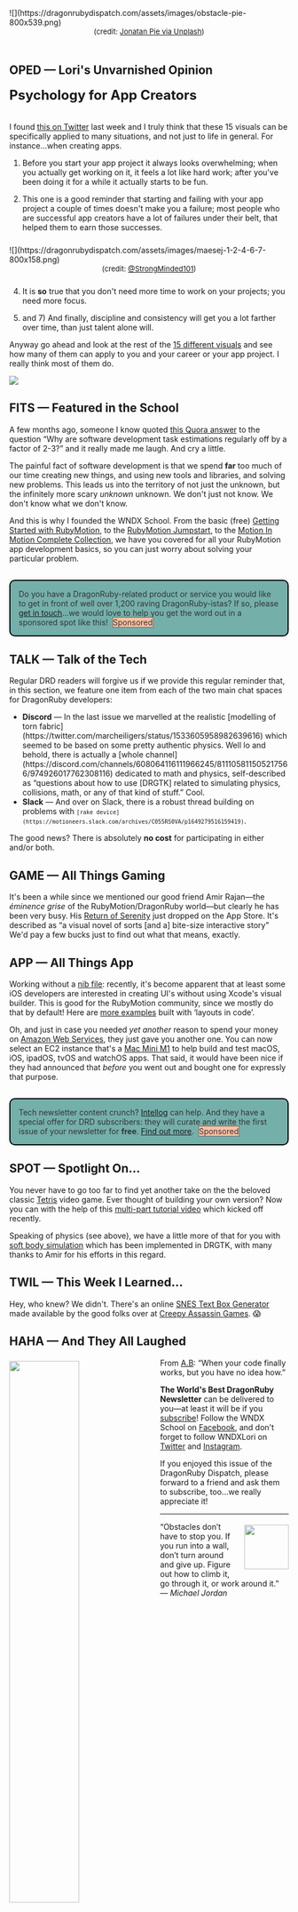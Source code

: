<div style="display:none;font-size:0;line-height:0;max-height:0;mso-hide:all">DRD111: Just when things look overwhelming, a little informal psychology for app creators.</div>

<div style="padding-bottom: 0px width: 800px; padding-top: 35px;">![](https://dragonrubydispatch.com/assets/images/obstacle-pie-800x539.png)</div>

<div style="font-size: small; text-align: center; padding-bottom: 20px;">(credit: <a href="https://unsplash.com/photos/hFU3FJfVycM">Jonatan Pie via Unplash</a>)</div>

## OPED &#8212; Lori's Unvarnished Opinion

<div style="font-size: x-large; text-align: left; padding-bottom: 20px;"><b>Psychology for App Creators</b></div>

I found [this on Twitter](https://twitter.com/strongminded101/status/1543567196034441216) last week and I truly think that these 15 visuals can be specifically applied to many situations, and not just to life in general. For instance...when creating apps.

1) Before you start your app project it always looks overwhelming; when you actually get working on it, it feels a lot like hard work; after you've been doing it for a while it actually starts to be fun.

2) This one is a good reminder that starting and failing with your app project a couple of times doesn't make you a failure; most people who are successful app creators have a lot of failures under their belt, that helped them to earn those successes.

<div style="padding-bottom: 0px width: 800px; padding-top: 10px;">![](https://dragonrubydispatch.com/assets/images/maesej-1-2-4-6-7-800x158.png)</div>

<div style="font-size: small; text-align: center; padding-bottom: 10px;">(credit: <a href="https://twitter.com/strongminded101/status/1543567196034441216">@StrongMinded101</a>)</div>

4) It is <b>so</b> true that you don't need more time to work on your projects; you need more focus.

6) and 7) And finally, discipline and consistency will get you a lot farther over time, than just talent alone will.

Anyway go ahead and look at the rest of the [15 different visuals](https://twitter.com/strongminded101/status/1543567196034441216) and see how many of them can apply to you and your career or your app project. I really think most of them do.

![](https://dragonrubydispatch.com/assets/images/lori-signature-transparent-800x138.png)

## FITS &#8212; Featured in the School

A few months ago, someone I know quoted [this Quora answer](https://www.quora.com/Why-are-software-development-task-estimations-regularly-off-by-a-factor-of-2-3) to the question &ldquo;Why are software development task estimations regularly off by a factor of 2-3?&rdquo;  and it really made me laugh. And cry a little.

The painful fact of software development is that we spend <b>far</b> too much of our time creating new things, and using new tools and libraries, and solving new problems. This leads us into the territory of not just the unknown, but the infinitely more scary <em>unknown</em> unknown. We don't just not know. We don't know what we don't know.

And this is why I founded the WNDX School. From the basic (free) [Getting Started with RubyMotion](https://wndx.school/p/getting-started-rubymotion), to the [RubyMotion Jumpstart](https://wndx.school/p/rubymotion-jumpstart-2), to the [Motion In Motion Complete Collection](https://wndx.school/), we have you covered for all your RubyMotion app development basics, so you can just worry about solving your particular problem.

<div style="background: #74AFAA; padding: 15px; border-style: solid; border-width: 2px; border-color: black; margin-bottom: 15px; border-radius: 10px;; margin-top: 30px;" ><span style="color: #333333;">Do you have a DragonRuby-related product or service you would like to get in front of well over 1,200 raving DragonRuby-istas? If so, please <a href="mailto:lori@wndx.com">get in touch</a>...we would love to help you get the word out in a sponsored spot like this!&nbsp;&nbsp;<span style="background-color: #FEBFA2; border-style: solid; border-width: 1px; border-color: #666666">Sponsored</span></span></div>

## TALK &#8212; Talk of the Tech

Regular DRD readers will forgive us if we provide this regular reminder that, in this section, we feature one item from each of the two main chat spaces for DragonRuby developers:

<ul>
	<li>
		<b>Discord</b> &mdash; In the last issue we marvelled at the realistic [modelling of torn fabric](https://twitter.com/marcheiligers/status/1533605958982639616) which seemed to be based on some pretty authentic physics. Well lo and behold, there is actually a [whole channel](https://discord.com/channels/608064116111966245/811105811505217566/974926017762308116) dedicated to  math and physics, self-described as &ldquo;questions about how to use [DRGTK] related to simulating physics, collisions, math, or any of that kind of stuff.&rdquo;</em> Cool.
	</li>
	<li>
		<b>Slack</b> &mdash; And over on Slack, there is a robust thread building on problems with <small><code>[rake device](https://motioneers.slack.com/archives/C055RS0VA/p1649279516159419)</code></small>.
	</li>
</ul>

The good news? There is absolutely <b>no cost</b> for participating in either and/or both.

## GAME &#8212; All Things Gaming

It's been a while since we mentioned our good friend Amir Rajan&mdash;the <em>éminence grise</em> of the RubyMotion/DragonRuby world&mdash;but clearly he has been very busy. His 
[Return of Serenity](https://twitter.com/amirrajan/status/1539040757495083009) just dropped on the App Store. It's described as &ldquo;a visual novel of sorts [and a] bite-size interactive story&rdquo; We'd pay a few bucks just to find out what that means, exactly.

## APP &#8212; All Things App

Working without a [nib file](https://developer.apple.com/library/archive/documentation/General/Conceptual/DevPedia-CocoaCore/NibFile.html): recently, it's become apparent that at least some iOS developers are interested in creating UI's without using Xcode's visual builder. This is good for the RubyMotion community, since we mostly do that by default! Here are [more examples](https://gist.github.com/0xced/6ded369c976d858860a6f8a4517a0654#file-working-without-a-nib-md) built with &lsquo;layouts in code&rsquo;.

Oh, and just in case you needed <em>yet another</em> reason to spend your money on [Amazon Web Services](https://aws.amazon.com/ec2/), they just gave you another one. You can now select an EC2 instance that's a [Mac Mini M1](https://twitter.com/stevesi/status/1333632393744289792) to help build and test macOS, iOS, ipadOS, tvOS and watchOS apps. That said, it would have been nice if they had announced that <em>before</em> you went out and bought one for expressly that purpose.

<div style="background: #74AFAA; padding: 15px; border-style: solid; border-width: 2px; border-color: black; margin-bottom: 15px; border-radius: 10px; margin-top: 30px;" ><span style="color: #333333;">Tech newsletter content crunch? <a href="https://intellog.com/content-crunch.html">Intellog</a> can help. And they have a special offer for DRD subscribers: they will curate and write the first issue of your newsletter for <b>free</b>. <a href="https://intellog.com/content-crunch.html">Find out more</a>.&nbsp;&nbsp;<span style="background-color: #FEBFA2; border-style: solid; border-width: 1px; border-color: #666666">Sponsored</span></span></div>

## SPOT &#8212; Spotlight On...

You never have to go too far to find yet another take on the the beloved classic [Tetris](https://en.wikipedia.org/wiki/Tetris)  video game. Ever thought of building your own version? Now you can with the help of this [multi-part tutorial video](https://twitter.com/nezirzahirovic/status/1539224185452511233) which kicked off recently.

Speaking of physics (see above), we have a little more of that for you with [soft body simulation](https://www.reddit.com/r/ruby/comments/v87oyx/soft_body_physics_in_ruby_dragonruby_game_toolkit) which has been implemented in DRGTK, with many thanks to Amir for his efforts in this regard.

## TWIL &#8212; This Week I Learned...

Hey, who knew? We didn't. There's an online [SNES Text Box Generator](http://creepyassassingames.com/snestext/snestext.html) made available by the good folks over at [Creepy Assassin Games](http://creepyassassingames.com). &#128561;

## HAHA &#8212; And They All Laughed

<img src="https://dragonrubydispatch.com/assets/images/no-idea-how-400x618.png" style="float: left; padding-top: 5px; padding-right: 20px; padding-bottom: 5px; width: 50%;">From [A.B](https://twitter.com/BasRash_/status/1536351806116319232): &ldquo;When your code finally works, but you have no idea how.&rdquo;


**The World's Best DragonRuby Newsletter** can be delivered to you&mdash;at least it will be if you [subscribe](https://motivated-experimenter-209.ck.page/bd51551808)! Follow the WNDX School on [Facebook](https://www.facebook.com/wndxschool), and don't forget to follow WNDXLori on [Twitter](https://twitter.com/wndxlori) and [Instagram](https://instagram.com/wndxlori).

If you enjoyed this issue of the DragonRuby Dispatch, please forward to a friend and ask them to subscribe, too...we really appreciate it!

<hr/>

<img src="https://dragonrubydispatch.com/assets/images/jordan-80x80.png" style="float: right; padding-top: 5px; padding-left: 20px; padding-bottom: 5px; width: 80px;">&ldquo;Obstacles don’t have to stop you. If you run into a wall, don’t turn around and give up. Figure out how to climb it, go through it, or work around it.&rdquo; &mdash; <em>Michael Jordan</em>
